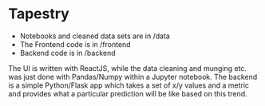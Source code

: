 Tapestry
=======

- Notebooks and cleaned data sets are in /data
- The Frontend code is in /frontend
- Backend code is in /backend

The UI is written with ReactJS, while the data cleaning and munging etc. was just done with Pandas/Numpy within a Jupyter notebook. The backend is a simple Python/Flask app which takes a set of x/y values and a metric and provides what a particular prediction will be like based on this trend.